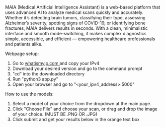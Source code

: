 MAIA (Medical Artificial Intelligence Assistant) is a web-based platform that uses advanced AI to analyze medical scans quickly and accurately. Whether it’s detecting brain tumors, classifying their type, assessing Alzheimer’s severity, spotting signs of COVID-19, or identifying bone fractures, MAIA delivers results in seconds. With a clean, minimalistic interface and smooth mode-switching, it makes complex diagnostics simple, accessible, and efficient — empowering healthcare professionals and patients alike.

Webpage setup:
1. Go to [whatismyip.com ](https://www.whatismyip.com/) and copy your IPv4
2. Download your desired version and go to the command prompt
3. "cd" into the downloaded directory
4. Run "python3 app.py"
5. Open your browser and go to "<your_ipv4_address>:5000"

How to use the models:
1. Select a model of your choice from the dropdown at the main page.
2. Click "Choose File" and choose your scan, or drag and drop the image of your choice. (MUST BE .PNG OR .JPG)
3. Click submit and get your results below in the orange text box
